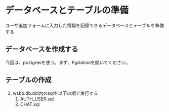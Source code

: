 # データベースとテーブルの準備

ユーザ追加フォームに入力した情報を記録できるデータベースとテーブルを準備する

## データベースを作成する

今回は、postgresを使う。まず、PgAdminを開いてください。




## テーブルの作成
1. wsbp.db.ddl内のsqlを以下の順で実行する 
   1.  AUTH_USER.sql
   2. CHAT.sql 

